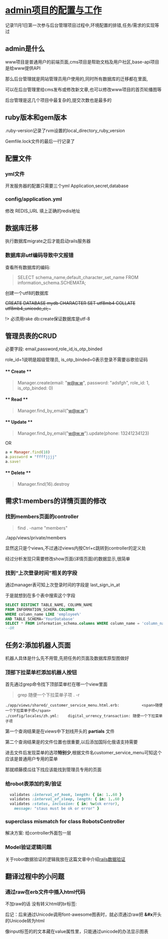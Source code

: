 # [admin项目的配置与工作](2019/11_2/project-admin)

记录11月1日第一次参与后台管理项目过程中,环境配置的排错,任务/需求的实现等过

## admin是什么

www项目是普通用户的前端页面,cms项目是帮助文档及用户社区,base-api项目是给www提供API

那么后台管理就是网站管理员用户使用的,同时所有数据库的迁移都在里面,

可以在后台管理里给cms发布或修改新文章,也可以修改www项目的首页轮播图等

后台管理是这几个项目中最复杂的,提交次数也是最多的

## ruby版本和gem版本

.ruby-version记录了rvm设置的local_directory_ruby_version

Gemfile.lock文件的最后一行记录了

## 配置文件

### yml文件

开发服务器的配置只需要三个yml  Application,secret,database

### config/application.yml

修改 REDIS_URL 填上正确的redis地址

## 数据库迁移

执行数据库migrate之后才能启动rails服务器

### 数据库非utf编码导致中文报错

查看所有数据库的编码:

> SELECT schema_name,default_character_set_name FROM information_schema.SCHEMATA;

创建一个utf8的数据库

~~CREATE DATABASE mydb CHARACTER SET utf8mb4 COLLATE utf8mb4_unicode_ci;~~~

!> 必须用rake db:create保证数据库是utf-8

## 管理员表的CRUD

必要字段: email,password,role_id,is_otp_binded

role_id=1说明是超级管理员, is_otp_binded=0表示登录不需要谷歌验证码

<!-- tabs:start -->

#### ** Create **

> Manager.create(email: "w@w.w", password: "adsfgh", role_id: 1, is_otp_binded: 0)

#### ** Read **

> Manager.find_by_email("w@w.w")

#### ** Update **

> Manager.find_by_email("w@w.w").update(phone: 13241234123)

OR

```ruby
a = Manager.find(18)
a.password = "ffffjjjj"
a.save!
```

#### ** Delete **

> Manager.find(16).destroy

<!-- tabs:end -->

## 需求1:members的详情页面的修改

### 找到members页面的controller

> find . -name "members"

./app/views/private/members

显然这只是个views,不过通过views内按Ctrl+c跳转到controller的定义处

经过分析发现只需要修改show页面(详情页面)的数据显示,很简单

### 找到“上次登录时间”相关的字段

通过manager表可知上次登录时间的字段是 last_sign_in_at

于是就想到在多个表中搜索这个字段

```sql
SELECT DISTINCT TABLE_NAME, COLUMN_NAME  
FROM INFORMATION_SCHEMA.COLUMNS  
WHERE column_name LIKE 'employee%'  
AND TABLE_SCHEMA='YourDatabase'
SELECT * FROM information_schema.columns WHERE column_name = 'column_name';
--OR
```

## 任务2:添加机器人页面

机器人具体是什么先不用管,先把任务的页面及数据库原型图做好

### 顶部下拉菜单栏添加机器人按钮

首先通过grep命令找下顶部菜单栏在哪一个view里面

> grep 随便一个下拉菜单子项 . -r

```
./app/views/shared/_customer_service_menu.html.erb:          <span>随便一个下拉菜单子项</span>
./config/locales/zh.yml:    digital_urrency_transaction: 随便一个下拉菜单子项
```

第一个查询结果是在views中下划线开头的 **partials** 文件

第二个查询结果是的文件位置也很重要,以后添加国际化俄语支持需要

进去文件后发现菜单的选项**特别少**,根据文件名customer_service_menu可知这个应该是普通用户专用的菜单

那就顺藤摸瓜往下找应该能找到管理员专用的页面

### 给robot表添加约束/验证

```ruby
  validates :interval_of_hook, length: { in: 1..60 }
  validates :interval_of_sleep, length: { in: 1..60 }
  validates :status, inclusion: { in: %w(ok error),
    message: "staus must be ok or error" }
```

### superclass mismatch for class RobotsController

解决方案: 给controller外面包一层

### Model验证逻辑问题

关于robot数据验证的逻辑我放在这篇文章中介绍[rails数据验证](2019/11_2/validates)

## 翻译过程中的小问题

### 通过raw在erb文件中插入html代码

不加raw的话 没有转义html的br标签:

后记：后来通过Unicode调用font-awesome图表时，就必须通过raw把 **&#x**开头的Unicode转为html

像input标签的的文本藏在value属性里，只能通过unicode的办法显示图表
